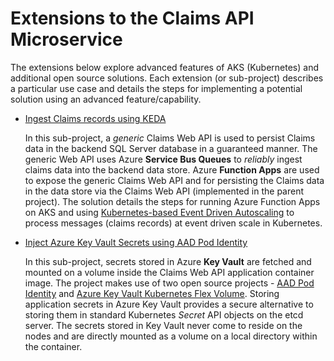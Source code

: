 # Extensions to the **Claims API** Microservice
The extensions below explore advanced features of AKS (Kubernetes) and additional open source solutions. Each extension (or sub-project) describes a particular use case and details the steps for implementing a potential solution using an advanced feature/capability.

- [Ingest Claims records using KEDA](./ingest-claims-keda)

   In this sub-project, a *generic* Claims Web API is used to persist Claims data in the backend SQL Server database in a guaranteed manner.  The generic Web API uses Azure **Service Bus Queues** to *reliably* ingest claims data into the backend data store.  Azure **Function Apps** are used to expose the generic Claims Web API and for persisting the Claims data in the data store via the Claims Web API (implemented in the parent project).  The solution details the steps for running Azure Function Apps on AKS and using [Kubernetes-based Event Driven Autoscaling](https://docs.microsoft.com/en-us/azure/azure-functions/functions-kubernetes-keda) to process messages (claims records) at event driven scale in Kubernetes.

- [Inject Azure Key Vault Secrets using AAD Pod Identity](./use-pod-identity)

  In this sub-project, secrets stored in Azure **Key Vault** are fetched and mounted on a volume inside the Claims Web API application container image.  The project makes use of two open source projects - [AAD Pod Identity](https://github.com/Azure/aad-pod-identity) and [Azure Key Vault Kubernetes Flex Volume](https://github.com/Azure/kubernetes-keyvault-flexvol).  Storing application secrets in Azure Key Vault provides a secure alternative to storing them in standard Kubernetes *Secret* API objects on the etcd server.  The secrets stored in Key Vault never come to reside on the nodes and are directly mounted as a volume on a local directory within the container.
